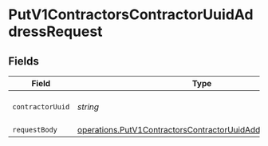 # PutV1ContractorsContractorUuidAddressRequest


## Fields

| Field                                                                                                                                             | Type                                                                                                                                              | Required                                                                                                                                          | Description                                                                                                                                       |
| ------------------------------------------------------------------------------------------------------------------------------------------------- | ------------------------------------------------------------------------------------------------------------------------------------------------- | ------------------------------------------------------------------------------------------------------------------------------------------------- | ------------------------------------------------------------------------------------------------------------------------------------------------- |
| `contractorUuid`                                                                                                                                  | *string*                                                                                                                                          | :heavy_check_mark:                                                                                                                                | The UUID of the contractor                                                                                                                        |
| `requestBody`                                                                                                                                     | [operations.PutV1ContractorsContractorUuidAddressRequestBody](../../../sdk/models/operations/putv1contractorscontractoruuidaddressrequestbody.md) | :heavy_minus_sign:                                                                                                                                | N/A                                                                                                                                               |